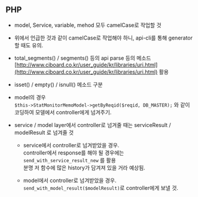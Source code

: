 ## PHP

- model, Service, variable, mehod 모두 camelCase로 작업할 것

- 위에서 언급한 것과 같이 camelCase로 작업해야 하니, api-cli를 통해 generator 할 때도 유의.

- total_segments() / segments() 등의 api parse 등의 메소드  
  [http://www.ciboard.co.kr/user_guide/kr/libraries/uri.html](http://www.ciboard.co.kr/user_guide/kr/libraries/uri.html) 활용

- isset() / empty() / isnull() 메소드 구분

- model의 경우  
  `$this->StatMonitorMemoModel->getByReqid($reqid, DB_MASTER);` 와 같이 코딩하여 모델에서 controller에게 넘겨주기.

- service / model layer에서 controller로 넘겨줄 때는 serviceResult / modelResult 로 넘겨줄 것  

  - service에서 controller로 넘겨받았을 경우.  
    controller에서 response를 해야 될 경우에는 `send_with_service_result_new` 를 활용  
    분명 저 함수에 많은 history가 담겨져 있을 거라 예상됨.  

  - model에서 controller로 넘겨받았을 경우.  
    `send_with_model_result($modelResult)`로 controller에게 보낼 것.

    

